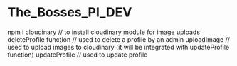 # The_Bosses_PI_DEV
npm i cloudinary // to install cloudinary module for image uploads
deleteProfile function // used to delete a profile by an admin
uploadImage // used to upload images to cloudinary (it will be integrated with updateProfile function)
updateProfile // used to update profile

